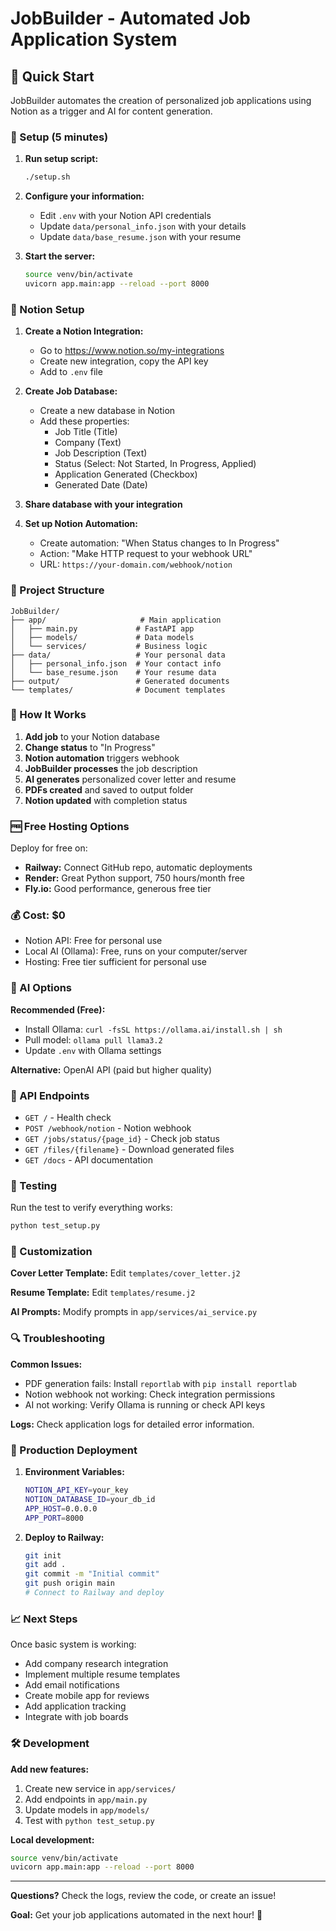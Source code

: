 # JobBuilder - Automated Job Application System

## 🎯 Quick Start

JobBuilder automates the creation of personalized job applications using Notion as a trigger and AI for content generation.

### 🚀 Setup (5 minutes)

1. **Run setup script:**
   ```bash
   ./setup.sh
   ```

2. **Configure your information:**
   - Edit `.env` with your Notion API credentials
   - Update `data/personal_info.json` with your details
   - Update `data/base_resume.json` with your resume

3. **Start the server:**
   ```bash
   source venv/bin/activate
   uvicorn app.main:app --reload --port 8000
   ```

### 🔧 Notion Setup

1. **Create a Notion Integration:**
   - Go to https://www.notion.so/my-integrations
   - Create new integration, copy the API key
   - Add to `.env` file

2. **Create Job Database:**
   - Create a new database in Notion
   - Add these properties:
     - Job Title (Title)
     - Company (Text)
     - Job Description (Text)
     - Status (Select: Not Started, In Progress, Applied)
     - Application Generated (Checkbox)
     - Generated Date (Date)

3. **Share database with your integration**

4. **Set up Notion Automation:**
   - Create automation: "When Status changes to In Progress"
   - Action: "Make HTTP request to your webhook URL"
   - URL: `https://your-domain.com/webhook/notion`

### 📁 Project Structure

```
JobBuilder/
├── app/                     # Main application
│   ├── main.py             # FastAPI app
│   ├── models/             # Data models
│   └── services/           # Business logic
├── data/                   # Your personal data
│   ├── personal_info.json  # Your contact info
│   └── base_resume.json    # Your resume data
├── output/                 # Generated documents
└── templates/              # Document templates
```

### 🔄 How It Works

1. **Add job** to your Notion database
2. **Change status** to "In Progress" 
3. **Notion automation** triggers webhook
4. **JobBuilder processes** the job description
5. **AI generates** personalized cover letter and resume
6. **PDFs created** and saved to output folder
7. **Notion updated** with completion status

### 🆓 Free Hosting Options

Deploy for free on:
- **Railway:** Connect GitHub repo, automatic deployments
- **Render:** Great Python support, 750 hours/month free
- **Fly.io:** Good performance, generous free tier

### 💰 Cost: $0
- Notion API: Free for personal use
- Local AI (Ollama): Free, runs on your computer/server
- Hosting: Free tier sufficient for personal use

### 🤖 AI Options

**Recommended (Free):**
- Install Ollama: `curl -fsSL https://ollama.ai/install.sh | sh`
- Pull model: `ollama pull llama3.2`
- Update `.env` with Ollama settings

**Alternative:** OpenAI API (paid but higher quality)

### 📝 API Endpoints

- `GET /` - Health check
- `POST /webhook/notion` - Notion webhook
- `GET /jobs/status/{page_id}` - Check job status
- `GET /files/{filename}` - Download generated files
- `GET /docs` - API documentation

### 🧪 Testing

Run the test to verify everything works:
```bash
python test_setup.py
```

### 🎨 Customization

**Cover Letter Template:**
Edit `templates/cover_letter.j2`

**Resume Template:**
Edit `templates/resume.j2`

**AI Prompts:**
Modify prompts in `app/services/ai_service.py`

### 🔍 Troubleshooting

**Common Issues:**
- PDF generation fails: Install `reportlab` with `pip install reportlab`
- Notion webhook not working: Check integration permissions
- AI not working: Verify Ollama is running or check API keys

**Logs:**
Check application logs for detailed error information.

### 🚀 Production Deployment

1. **Environment Variables:**
   ```bash
   NOTION_API_KEY=your_key
   NOTION_DATABASE_ID=your_db_id
   APP_HOST=0.0.0.0
   APP_PORT=8000
   ```

2. **Deploy to Railway:**
   ```bash
   git init
   git add .
   git commit -m "Initial commit"
   git push origin main
   # Connect to Railway and deploy
   ```

### 📈 Next Steps

Once basic system is working:
- Add company research integration
- Implement multiple resume templates
- Add email notifications
- Create mobile app for reviews
- Add application tracking
- Integrate with job boards

### 🛠️ Development

**Add new features:**
1. Create new service in `app/services/`
2. Add endpoints in `app/main.py`
3. Update models in `app/models/`
4. Test with `python test_setup.py`

**Local development:**
```bash
source venv/bin/activate
uvicorn app.main:app --reload --port 8000
```

---

**Questions?** Check the logs, review the code, or create an issue!

**Goal:** Get your job applications automated in the next hour! 🎯
